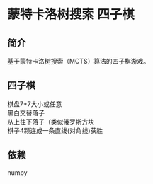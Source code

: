 # 蒙特卡洛树搜索 四子棋

## 简介
  基于蒙特卡洛树搜索（MCTS）算法的四子棋游戏。

## 四子棋
  棋盘7*7大小或任意  
  黑白交替落子  
  从上往下落子（类似俄罗斯方块  
  棋子4颗连成一条直线(对角线)获胜  

## 依赖
  numpy

